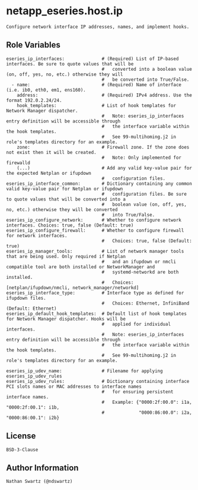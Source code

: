 # netapp_eseries.host.ip
    Configure network interface IP addresses, names, and implement hooks.

## Role Variables
    eseries_ip_interfaces:              # (Required) List of IP-based interfaces. Be sure to quote values that will be
                                        #   converted into a boolean value (on, off, yes, no, etc.) otherwise they will
                                        #   be converted into True/False.
      - name:                           # (Required) Name of interface (i.e. ib0, eth0, em1, ens160).
        address:                        # (Required) IPv4 address. Use the format 192.0.2.24/24.
        hook_templates:                 # List of hook templates for Network Manager dispatcher.
                                        #   Note: eseries_ip_interfaces entry definition will be accessible through
                                        #   the interface variable within the hook templates.
                                        #   See 99-multihoming.j2 in role's templates directory for an example.
        zone:                           # Firewall zone. If the zone does not exist then it will be created.
                                        #   Note: Only implemented for firewalld
        (...)                           # Add any valid key-value pair for the expected Netplan or ifupdown
                                        #   configuration files.
    eseries_ip_interface_common:        # Dictionary containing any common valid key-value pair for Netplan or ifupdown
                                        #   configuration files. Be sure to quote values that will be converted into a
                                        #   boolean value (on, off, yes, no, etc.) otherwise they will be converted
                                        #   into True/False.
    eseries_ip_configure_network:       # Whether to configure network interfaces. Choices: true, false (Default: true)
    eseries_ip_configure_firewall:      # Whether to configure firewall for network interfaces.
                                        #   Choices: true, false (Default: true)
    eseries_ip_manager_tools:           # List of network manager tools that are being used. Only required if Netplan
                                        #   and an ifupdown or nmcli compatible tool are both installed or NetworkManager and
                                        #   systemd-networkd are both installed.
                                        #   Choices: [netplan/ifupdown/nmcli, network_manager/networkd]
    eseries_ip_interface_type:          # Interface type as defined for ifupdown files.
                                        #   Choices: Ethernet, InfiniBand (Default: Ethernet)
    eseries_ip_default_hook_templates:  # Default list of hook templates for Network Manager dispatcher. Hooks will be
                                        #   applied for individual interfaces.
                                        #   Note: eseries_ip_interfaces entry definition will be accessible through
                                        #   the interface variable within the hook templates.
                                        #   See 99-multihoming.j2 in role's templates directory for an example.

    eseries_ip_udev_name:               # Filename for applying eseries_ip_udev_rules
    eseries_ip_udev_rules:              # Dictionary containing interface PCI slots names or MAC addresses to interface names
                                        #   for ensuring persistent interface names.
                                        #   Example: {"0000:2f:00.0": i1a, "0000:2f:00.1": i1b,
                                        #             "0000:86:00.0": i2a, "0000:86:00.1": i2b}

## License
    BSD-3-Clause

## Author Information
    Nathan Swartz (@ndswartz)
